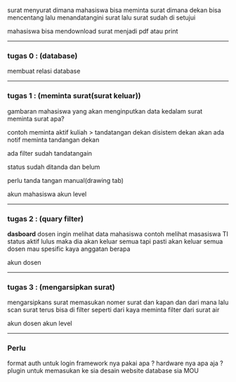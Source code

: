 surat menyurat dimana mahasiswa bisa meminta surat dimana dekan bisa mencentang lalu menandatangini surat lalu surat sudah di setujui

mahasiswa bisa mendownload surat menjadi pdf atau print

---

### tugas 0 : (database)

membuat relasi database

---

### tugas 1 : (meminta surat(surat keluar))

gambaran mahasiswa yang akan menginputkan data kedalam surat
meminta surat apa?

contoh meminta aktif kuliah > tandatangan dekan
disistem dekan akan ada notif meminta tandangan dekan

ada filter sudah tandatangain

status sudah ditanda dan belum

perlu tanda tangan manual(drawing tab)

akun mahasiswa
akun level

---

### tugas 2 : (quary filter)

**dasboard**
dosen ingin melihat data mahasiswa
contoh melihat masasiswa TI status aktif lulus maka dia akan keluar semua
tapi pasti akan keluar semua dosen mau spesific kaya anggatan berapa

akun dosen

---

### tugas 3 : (mengarsipkan surat)

mengarsipkans surat memasukan nomer surat dan kapan dan dari mana lalu scan surat
terus bisa di filter seperti dari kaya meminta filter dari surat air

akun dosen
akun level

---

### Perlu

format auth untuk login
framework nya pakai apa ?
hardware nya apa aja ?
plugin untuk memasukan ke sia
desain website
database sia
MOU

